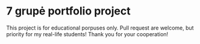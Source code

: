 # 7 grupė portfolio project

This project is for educational porpuses only.
Pull request are welcome, but priority for my real-life students!
Thank you for your cooperation!
